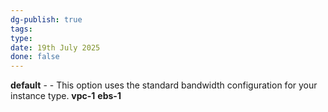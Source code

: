 ```yaml
---
dg-publish: true
tags: 
type: 
date: 19th July 2025
done: false
---
```


**default** - - This option uses the standard bandwidth configuration for your instance type.
**vpc-1** 
**ebs-1**